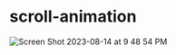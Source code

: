 # scroll-animation

![Screen Shot 2023-08-14 at 9 48 54 PM](https://github.com/dilhansiriwardhana/scroll-animation/assets/76891526/fd484396-0ee2-4b8a-8d82-461b6edd9879)
